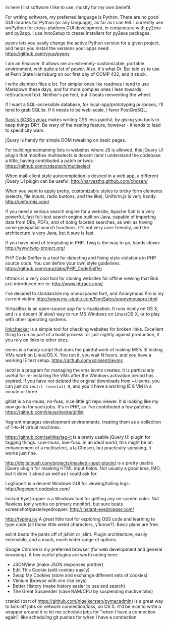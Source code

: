 In here I list software I like to use, mostly for my own benefit.


For writing software, my preferred language is Python. There are no good GUI
libraries for Python (or any language), as far as I can tell. I currently use
wxPython for cross-platform GUI development, in conjuncture with py2exe and
py2app. I use InnoSetup to create installers for py2exe packages.


pyenv lets you easily change the active Python version for a given project, and
helps you install the versions your apps need:
https://github.com/yyuu/pyenv


I am an Emacser. It allows me an extremely-customizable, portable environment,
with quite a lot of power. Also, it's what Dr. Bui told us to use at Penn
State Harrisburg on our first day of COMP 432, and it stuck.


I write plaintext files a lot. For simpler ones like readmes I tend to use
Markdown these days, and for more complex ones I lean towards reStructuredText.
Neither's perfect, but it beats reinventing the wheel.


If I want a SQL-accessible database, for local-app/prototyping purposes,
I'll tend to grab SQLite. If it needs to be web-scale, I favor PostGreSQL.


[Sass's SCSS syntax](http://sass-lang.com/) makes writing CSS less painful, by
giving you tools to keep things DRY. Be wary of the nesting feature, however -
it tends to lead to specificity wars.


jQuery is handy for simple DOM tweaking on basic pages.


For building/maintaining lists in websites where JS is allowed, this jQuery UI
plugin that modifies multiselects is decent (and I understand the codebase a
little, having contributed a patch or two):
https://github.com/crdeutsch/multiselect


When mail-client style autocompletion is desired in a web app, a different
jQuery UI plugin can be useful:
http://harvesthq.github.com/chosen/


When you want to apply pretty, customizable styles to tricky form elements
(selects, file inputs, radio buttons, and the like), Uniform.js is very handy.
http://uniformjs.com/


If you need a serious search engine for a website, Apache Solr is a very
powerful, fast full-text search engine built on Java, capable of importing
data from DBs, PDFs, and of doing faceted searches, as well as having some
geospatial search functions. It's not very user-friendly, and the architecture
is very Java, but it sure is fast.


If you have need of templating in PHP, Twig is the way to go, hands-down:
http://www.twig-project.org/


PHP Code Sniffer is a tool for detecting and fixing style violations in PHP
source code. You can define your own style guidelines.
https://github.com/squizlabs/PHP_CodeSniffer


httrack is a very cool tool for cloning websites for offline viewing that Bob
just introduced me to: http://www.httrack.com/


I've decided to standardize my monospaced font, and Anonymous Pro is my
current victim: http://www.ms-studio.com/FontSales/anonymouspro.html


VirtualBox is an open-source app for virtualization. It runs nicely on OS X,
and is a decent (if slow) way to run MS Windows on Linux/OS X, or to play with
other operating systems.


[linkchecker](http://wummel.github.io/linkchecker/) is a simple tool for
checking websites for broken links. Excellent thing to run as part of a build
process, or just nightly against production, if you rely on links to other sites.


ievms is a handy script that does the painful work of making MS's IE testing
VMs work on Linux/OS X. You run it, you wait N hours, and you have a working
IE test setup. https://github.com/xdissent/ievms


iectrl is a program for managing the vms ievms creates. It is particularly
useful for re-installing the VMs after the Windows activation period has
expired. If you have not deleted the original downloads from ~/.ievms, you can
just do `iectrl reinstall 8`, and you'll have a working IE 8 VM in a minute or
three.


gitlist is a no-muss, no-fuss, nice little git repo viewer. It is looking like
my new go-to for such jobs. It's in PHP, so I've contributed a few patches.
https://github.com/klaussilveira/gitlist


Vagrant manages development environments, treating them as a collection of
1-to-N virtual machines.


https://github.com/aehlke/tag-it is a pretty usable jQuery UI plugin for
tagging things. Low-muss, low-fuss. In an ideal world, this might be an
enhancement of a multiselect, a la Chosen, but practically speaking, it works
just fine.


http://digitalbush.com/projects/masked-input-plugin/ is a pretty usable jQuery
plugin for masking HTML input fields. Not usually a good idea, IMO, but it
does it about as well as I could ask for.


LogExpert is a decent Windows GUI for viewing/tailing logs:
http://logexpert.codeplex.com/


Instant EyeDropper is a Windows tool for getting any on-screen color. Not
flawless (only works on primary monitor), but sure beats
screenshot/paste/eyedropper: http://instant-eyedropper.com/


http://typing.io/ A great little tool for exploring OSS code and learning to
type code (all those little weird characters, y'know?). Basic plans are free.


eslint beats the pants off of jshint or jslint. Plugin architecture, easily
extensible, and a much, much wider range of options.


Google Chrome is my preferred browser (for web development and general
browsing). A few useful plugins are worth noting here:
  * JSONView (make JSON responses prettier)
  * Edit This Cookie (edit cookies easily)
  * Swap My Cookies (store and exchange different sets of cookies)
  * Vimium (browse with vim-like keys)
  * Better History (make history easier to use and search)
  * The Great Suspender (save RAM/CPU by suspending inactive tabs)


crankd (part of https://github.com/nigelkersten/pymacadmin) is a great way to
kick off jobs on network connection/loss, on OS X. It'd be nice to write a
wrapper around it to let me schedule jobs for "when I have a connection again",
like scheduling git pushes for when I have a connection.
